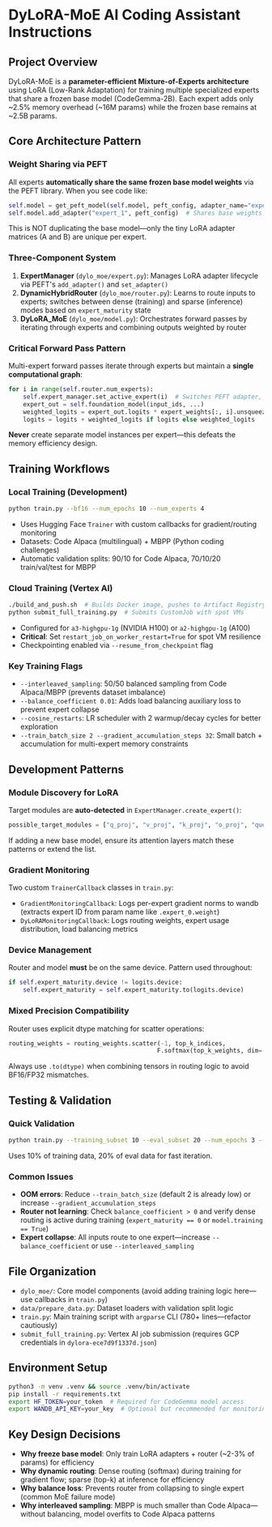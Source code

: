 # DyLoRA-MoE AI Coding Assistant Instructions

## Project Overview
DyLoRA-MoE is a **parameter-efficient Mixture-of-Experts architecture** using LoRA (Low-Rank Adaptation) for training multiple specialized experts that share a frozen base model (CodeGemma-2B). Each expert adds only ~2.5% memory overhead (~16M params) while the frozen base remains at ~2.5B params.

## Core Architecture Pattern

### Weight Sharing via PEFT
All experts **automatically share the same frozen base model weights** via the PEFT library. When you see code like:
```python
self.model = get_peft_model(self.model, peft_config, adapter_name="expert_0")
self.model.add_adapter("expert_1", peft_config)  # Shares base weights!
```
This is NOT duplicating the base model—only the tiny LoRA adapter matrices (A and B) are unique per expert.

### Three-Component System
1. **ExpertManager** (`dylo_moe/expert.py`): Manages LoRA adapter lifecycle via PEFT's `add_adapter()` and `set_adapter()`
2. **DynamicHybridRouter** (`dylo_moe/router.py`): Learns to route inputs to experts; switches between dense (training) and sparse (inference) modes based on `expert_maturity` state
3. **DyLoRA_MoE** (`dylo_moe/model.py`): Orchestrates forward passes by iterating through experts and combining outputs weighted by router

### Critical Forward Pass Pattern
Multi-expert forward passes iterate through experts but maintain a **single computational graph**:
```python
for i in range(self.router.num_experts):
    self.expert_manager.set_active_expert(i)  # Switches PEFT adapter, not model
    expert_out = self.foundation_model(input_ids, ...)
    weighted_logits = expert_out.logits * expert_weights[:, i].unsqueeze(1).unsqueeze(2)
    logits = logits + weighted_logits if logits else weighted_logits
```
**Never** create separate model instances per expert—this defeats the memory efficiency design.

## Training Workflows

### Local Training (Development)
```bash
python train.py --bf16 --num_epochs 10 --num_experts 4
```
- Uses Hugging Face `Trainer` with custom callbacks for gradient/routing monitoring
- Datasets: Code Alpaca (multilingual) + MBPP (Python coding challenges)
- Automatic validation splits: 90/10 for Code Alpaca, 70/10/20 train/val/test for MBPP

### Cloud Training (Vertex AI)
```bash
./build_and_push.sh  # Builds Docker image, pushes to Artifact Registry
python submit_full_training.py  # Submits CustomJob with spot VMs
```
- Configured for `a3-highgpu-1g` (NVIDIA H100) or `a2-highgpu-1g` (A100)
- **Critical**: Set `restart_job_on_worker_restart=True` for spot VM resilience
- Checkpointing enabled via `--resume_from_checkpoint` flag

### Key Training Flags
- `--interleaved_sampling`: 50/50 balanced sampling from Code Alpaca/MBPP (prevents dataset imbalance)
- `--balance_coefficient 0.01`: Adds load balancing auxiliary loss to prevent expert collapse
- `--cosine_restarts`: LR scheduler with 2 warmup/decay cycles for better exploration
- `--train_batch_size 2 --gradient_accumulation_steps 32`: Small batch + accumulation for multi-expert memory constraints

## Development Patterns

### Module Discovery for LoRA
Target modules are **auto-detected** in `ExpertManager.create_expert()`:
```python
possible_target_modules = ["q_proj", "v_proj", "k_proj", "o_proj", "query_key_value", "c_attn", "Wqkv"]
```
If adding a new base model, ensure its attention layers match these patterns or extend the list.

### Gradient Monitoring
Two custom `TrainerCallback` classes in `train.py`:
- `GradientMonitoringCallback`: Logs per-expert gradient norms to wandb (extracts expert ID from param name like `.expert_0.weight`)
- `DyLoRAMonitoringCallback`: Logs routing weights, expert usage distribution, load balancing metrics

### Device Management
Router and model **must** be on the same device. Pattern used throughout:
```python
if self.expert_maturity.device != logits.device:
    self.expert_maturity = self.expert_maturity.to(logits.device)
```

### Mixed Precision Compatibility
Router uses explicit dtype matching for scatter operations:
```python
routing_weights = routing_weights.scatter(-1, top_k_indices, 
                                         F.softmax(top_k_weights, dim=-1).to(routing_weights.dtype))
```
Always use `.to(dtype)` when combining tensors in routing logic to avoid BF16/FP32 mismatches.

## Testing & Validation

### Quick Validation
```bash
python train.py --training_subset 10 --eval_subset 20 --num_epochs 3 --bf16
```
Uses 10% of training data, 20% of eval data for fast iteration.

### Common Issues
- **OOM errors**: Reduce `--train_batch_size` (default 2 is already low) or increase `--gradient_accumulation_steps`
- **Router not learning**: Check `balance_coefficient > 0` and verify dense routing is active during training (`expert_maturity == 0` or `model.training == True`)
- **Expert collapse**: All inputs route to one expert—increase `--balance_coefficient` or use `--interleaved_sampling`

## File Organization
- `dylo_moe/`: Core model components (avoid adding training logic here—use callbacks in `train.py`)
- `data/prepare_data.py`: Dataset loaders with validation split logic
- `train.py`: Main training script with `argparse` CLI (780+ lines—refactor cautiously)
- `submit_full_training.py`: Vertex AI job submission (requires GCP credentials in `dylora-ece7d9f1337d.json`)

## Environment Setup
```bash
python3 -m venv .venv && source .venv/bin/activate
pip install -r requirements.txt
export HF_TOKEN=your_token  # Required for CodeGemma model access
export WANDB_API_KEY=your_key  # Optional but recommended for monitoring
```

## Key Design Decisions
- **Why freeze base model**: Only train LoRA adapters + router (~2-3% of params) for efficiency
- **Why dynamic routing**: Dense routing (softmax) during training for gradient flow; sparse (top-k) at inference for efficiency
- **Why balance loss**: Prevents router from collapsing to single expert (common MoE failure mode)
- **Why interleaved sampling**: MBPP is much smaller than Code Alpaca—without balancing, model overfits to Code Alpaca patterns
